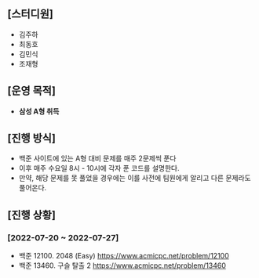 ## [스터디원]

- 김주하
- 최동호
- 김민식
- 조재형






## [운영 목적]

- **삼성 A형 취득**






## [진행 방식]

- 백준 사이트에 있는 A형 대비 문제를 매주 2문제씩 푼다
- 이후 매주 수요일 8시 - 10시에 각자 푼 코드를 설명한다.
- 만약, 해당 문제를 못 풀었을 경우에는 이를 사전에 팀원에게 알리고 다른 문제라도 풀어온다.




## [진행 상황]

### [2022-07-20 ~ 2022-07-27]
* 백준 12100. 2048 (Easy) https://www.acmicpc.net/problem/12100
* 백준 13460. 구슬 탈출 2 https://www.acmicpc.net/problem/13460
